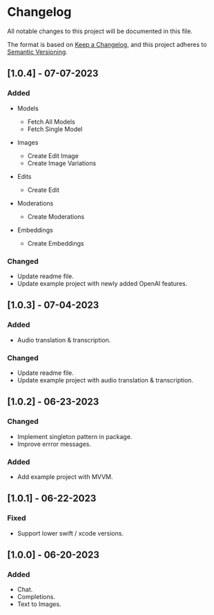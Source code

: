 
# Changelog

All notable changes to this project will be documented in this file.

The format is based on [Keep a Changelog](https://keepachangelog.com/en/1.0.0/),
and this project adheres to [Semantic Versioning](https://semver.org/spec/v2.0.0.html).

## [1.0.4] - 07-07-2023

### Added
- Models 
    - Fetch All Models
    - Fetch Single Model 
    
 - Images   
    - Create Edit Image
    - Create Image Variations
    
- Edits
   - Create Edit
   
- Moderations   
   - Create Moderations
- Embeddings
   - Create Embeddings   
   
 ### Changed
- Update readme file.
- Update example project with newly added OpenAI features.  

## [1.0.3] - 07-04-2023

### Added
 - Audio translation & transcription.
 
### Changed
- Update readme file.
- Update example project with audio translation & transcription.

## [1.0.2] - 06-23-2023

### Changed
- Implement singleton pattern in package.
- Improve errror messages.

### Added
- Add example project with MVVM.

## [1.0.1] - 06-22-2023

### Fixed
- Support lower swift / xcode versions.

## [1.0.0] - 06-20-2023

### Added
- Chat.
- Completions.
- Text to Images.

